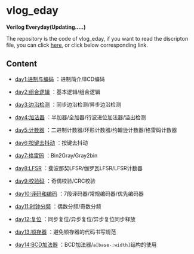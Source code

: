 # vlog_eday
**Verilog Everyday(Updating.....)**

The repository is the code of vlog_eday, if you want to read the discripton file, you can click [here](https://xlinwei.github.io/docs/vlog_eday/index.html), or click below corresponding link.

## Content

- [day1:进制与编码](https://xlinwei.github.io/docs/vlog_eday/vlog_day01.html)
：进制简介/BCD编码

- [day2:组合逻辑](https://xlinwei.github.io/docs/vlog_eday/vlog_day02.html)
：基本逻辑/组合逻辑

- [day3:边沿检测](https://xlinwei.github.io/docs/vlog_eday/vlog_day03.html)
：同步边沿检测/异步边沿检测

- [day4:加法器](https://xlinwei.github.io/docs/vlog_eday/vlog_day04.html)
：半加器/全加器/行波进位加法器/溢出检测

- [day5:计数器](https://xlinwei.github.io/docs/vlog_eday/vlog_day05.html)
：二进制计数器/环形计数器/约翰逊计数器/格雷码计数器

- [day6:按键去抖动](https://xlinwei.github.io/docs/vlog_eday/vlog_day06.html)
：按键去抖动

- [day7:格雷码](https://xlinwei.github.io/docs/vlog_eday/vlog_day07.html)
：Bin2Gray/Gray2bin

- [day8:LFSR](https://xlinwei.github.io/docs/vlog_eday/vlog_day08.html)
：斐波那契LFSR/伽罗瓦LFSR/LFSR计数器

- [day9:校验码](https://xlinwei.github.io/docs/vlog_eday/vlog_day09.html)
：奇偶校验/CRC校验

- [day10:译码和编码](https://xlinwei.github.io/docs/vlog_eday/vlog_day10.html)
：7段译码器/常规编码器/优先编码器

- [day11:时钟分频](https://xlinwei.github.io/docs/vlog_eday/vlog_day11.html)
：偶数分频/奇数分频

- [day12:复位](https://xlinwei.github.io/docs/vlog_eday/vlog_day12.html)
：同步复位/异步复位/异步复位同步释放

- [day13:锁存器](https://xlinwei.github.io/docs/vlog_eday/vlog_day13.html)
：避免锁存器的代码书写规范

- [day14:BCD加法器](https://xlinwei.github.io/docs/vlog_eday/vlog_day14.html)
：BCD加法器/`a[base-:width]`结构的使用